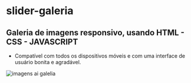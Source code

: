 # slider-galeria
## Galeria de imagens responsivo, usando HTML - CSS - JAVASCRIPT
- Compatível com todos os dispositivos móveis e com uma interface de usuário bonita e agradável.

![imagens ai galelia]()

